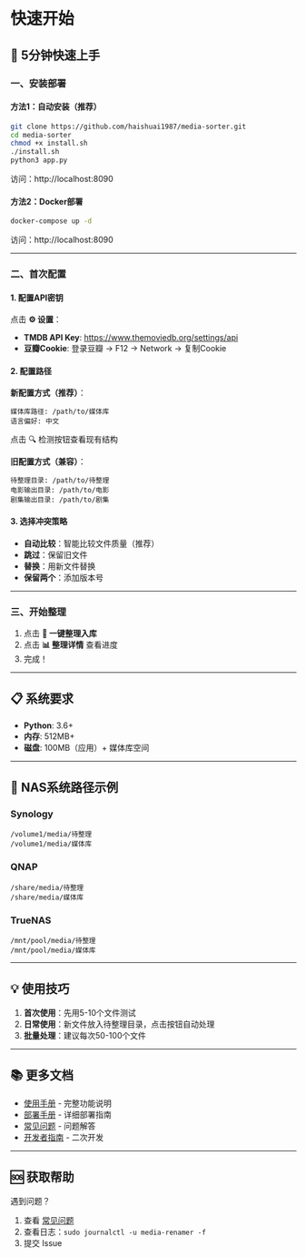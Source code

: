 # 快速开始

## 🚀 5分钟快速上手

### 一、安装部署

#### 方法1：自动安装（推荐）

```bash
git clone https://github.com/haishuai1987/media-sorter.git
cd media-sorter
chmod +x install.sh
./install.sh
python3 app.py
```

访问：http://localhost:8090

#### 方法2：Docker部署

```bash
docker-compose up -d
```

访问：http://localhost:8090

---

### 二、首次配置

#### 1. 配置API密钥

点击 **⚙️ 设置**：

- **TMDB API Key**: https://www.themoviedb.org/settings/api
- **豆瓣Cookie**: 登录豆瓣 → F12 → Network → 复制Cookie

#### 2. 配置路径

**新配置方式（推荐）**：
```
媒体库路径: /path/to/媒体库
语言偏好: 中文
```

点击 🔍 检测按钮查看现有结构

**旧配置方式（兼容）**：
```
待整理目录: /path/to/待整理
电影输出目录: /path/to/电影
剧集输出目录: /path/to/剧集
```

#### 3. 选择冲突策略

- **自动比较**：智能比较文件质量（推荐）
- **跳过**：保留旧文件
- **替换**：用新文件替换
- **保留两个**：添加版本号

---

### 三、开始整理

1. 点击 **🚀 一键整理入库**
2. 点击 **📊 整理详情** 查看进度
3. 完成！

---

## 📋 系统要求

- **Python**: 3.6+
- **内存**: 512MB+
- **磁盘**: 100MB（应用）+ 媒体库空间

---

## 🎯 NAS系统路径示例

### Synology
```
/volume1/media/待整理
/volume1/media/媒体库
```

### QNAP
```
/share/media/待整理
/share/media/媒体库
```

### TrueNAS
```
/mnt/pool/media/待整理
/mnt/pool/media/媒体库
```

---

## 💡 使用技巧

1. **首次使用**：先用5-10个文件测试
2. **日常使用**：新文件放入待整理目录，点击按钮自动处理
3. **批量处理**：建议每次50-100个文件

---

## 📚 更多文档

- [使用手册](./使用手册.md) - 完整功能说明
- [部署手册](./部署手册.md) - 详细部署指南
- [常见问题](./常见问题.md) - 问题解答
- [开发者指南](./开发者指南.md) - 二次开发

---

## 🆘 获取帮助

遇到问题？
1. 查看 [常见问题](./常见问题.md)
2. 查看日志：`sudo journalctl -u media-renamer -f`
3. 提交 Issue
